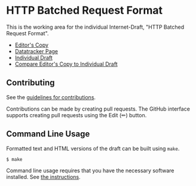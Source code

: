 # HTTP Batched Request Format

This is the working area for the individual Internet-Draft, "HTTP Batched Request Format".

* [Editor's Copy](https://GregoireHebert.github.io/draft-hebert-http-batch-00/#go.draft-hebert-http-batch.html)
* [Datatracker Page](https://datatracker.ietf.org/doc/draft-hebert-http-batch)
* [Individual Draft](https://datatracker.ietf.org/doc/html/draft-hebert-http-batch)
* [Compare Editor's Copy to Individual Draft](https://GregoireHebert.github.io/draft-hebert-http-batch-00/#go.draft-hebert-http-batch.diff)


## Contributing

See the
[guidelines for contributions](https://github.com/GregoireHebert/draft-hebert-http-batch-00/blob/main/CONTRIBUTING.md).

Contributions can be made by creating pull requests.
The GitHub interface supports creating pull requests using the Edit (✏) button.


## Command Line Usage

Formatted text and HTML versions of the draft can be built using `make`.

```sh
$ make
```

Command line usage requires that you have the necessary software installed.  See
[the instructions](https://github.com/martinthomson/i-d-template/blob/main/doc/SETUP.md).

